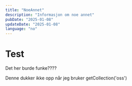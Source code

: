 ```yaml
---
title: "NoeAnnet"
description: "Informasjon om noe annet"
pubDate: "2025-01-08"
updateDate: "2025-01-08"
language: "no"
---
```


# Test

Det her burde funke????

Denne dukker ikke opp når jeg bruker getCollection('oss')

